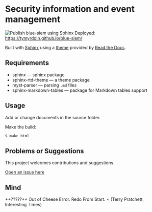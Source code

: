 # Security information and event management

![Publish blue-siem using Sphinx](https://github.com/tymyrddin/blue-siem/workflows/Publish%20blue-siem%20using%20Sphinx/badge.svg?branch=main)
 Deployed: https://tymyrddin.github.io/blue-siem/

Built with [Sphinx](https://www.sphinx-doc.org) using a [theme](https://github.com/readthedocs/sphinx_rtd_theme) provided
by [Read the Docs](https://readthedocs.org/).

## Requirements

* sphinx — sphinx package
* sphinx-rtd-theme — a theme package
* myst-parser — parsing `.md` files
* sphinx-markdown-tables — package for Markdown tables support

## Usage

Add or change documents in the source folder.

Make the build:
```bash
$ make html
```

## Problems or Suggestions

This project welcomes contributions and suggestions. 

[Open an issue here](https://github.com/tymyrddin/blue-siem/issues)

## Mind

++?????++ Out of Cheese Error. Redo From Start. ~ (Terry Pratchett, Interesting Times)
